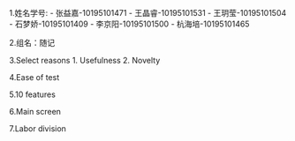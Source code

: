 1.姓名学号:
	- 张益嘉-10195101471
	- 王晶睿-10195101531
	- 王玥莹-10195101504
	- 石梦娇-10195101409
	- 李京阳-10195101500
	- 杭海培-10195101465

2.组名：随记

3.Select reasons
	1. Usefulness
	2. Novelty

4.Ease of test

5.10 features

6.Main screen

7.Labor division
